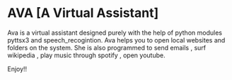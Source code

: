 # AVA [A Virtual Assistant]

Ava is a virtual assistant designed purely with the help of python modules pyttsx3 and speech_recogintion. 
Ava helps you to open local websites and folders on the system. 
She is also programmed to send emails , surf wikipedia , play music through spotify , open youtube. 

Enjoy!!

